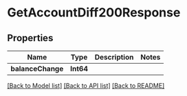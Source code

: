 # GetAccountDiff200Response

## Properties
Name | Type | Description | Notes
------------ | ------------- | ------------- | -------------
**balanceChange** | **Int64** |  | 

[[Back to Model list]](../README.md#documentation-for-models) [[Back to API list]](../README.md#documentation-for-api-endpoints) [[Back to README]](../README.md)


